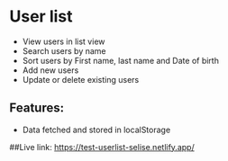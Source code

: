 # User list

- View users in list view
- Search users by name
- Sort users by First name, last name and Date of birth
- Add new users
- Update or delete existing users

## Features:
- Data fetched and stored in localStorage

##Live link: https://test-userlist-selise.netlify.app/
